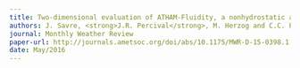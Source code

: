 ```yaml
---
title: Two-dimensional evaluation of ATHAM-Fluidity, a nonhydrostatic atmospheric model using mixed continuous/discontinuous finite-elements and anisotropic grid optimization
authors: J. Savre, <strong>J.R. Percival</strong>, M. Herzog and C.C. Pain
journal: Monthly Weather Review
paper-url: http://journals.ametsoc.org/doi/abs/10.1175/MWR-D-15-0398.1
date: May/2016
---
```

